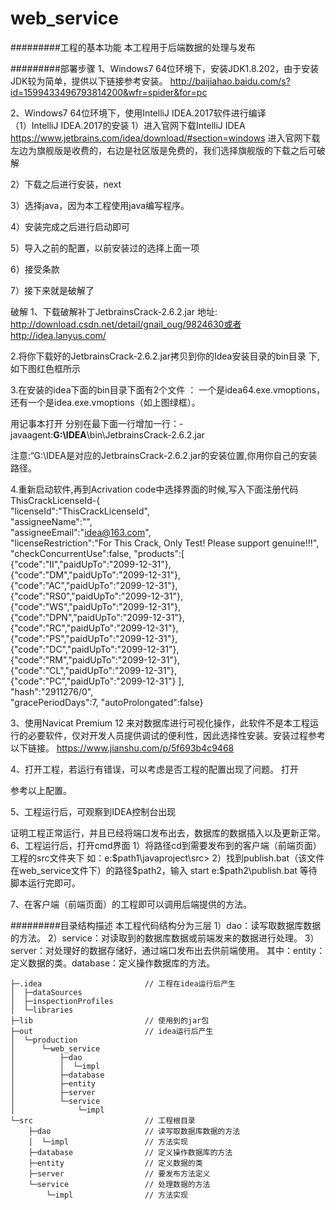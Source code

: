 # web_service
#########工程的基本功能
本工程用于后端数据的处理与发布

#########部署步骤
1、Windows7 64位环境下，安装JDK1.8.202，由于安装JDK较为简单，提供以下链接参考安装。
http://baijiahao.baidu.com/s?id=1599433496793814200&wfr=spider&for=pc

2、Windows7 64位环境下，使用IntelliJ IDEA.2017软件进行编译	
（1）IntelliJ IDEA.2017的安装
1）进入官网下载IntelliJ IDEA  
https://www.jetbrains.com/idea/download/#section=windows 进入官网下载 
左边为旗舰版是收费的，右边是社区版是免费的，我们选择旗舰版的下载之后可破解 
 
2）下载之后进行安装，next 
 
3）选择java，因为本工程使用java编写程序。
 
4）安装完成之后进行启动即可 
 
5）导入之前的配置，以前安装过的选择上面一项 
 






6）接受条款 
 
7）接下来就是破解了 
 
破解
1、下载破解补丁JetbrainsCrack-2.6.2.jar 地址: 
http://download.csdn.net/detail/gnail_oug/9824630或者http://idea.lanyus.com/

2.将你下载好的JetbrainsCrack-2.6.2.jar拷贝到你的Idea安装目录的bin目录 下,如下图红色框所示
 
3.在安装的idea下面的bin目录下面有2个文件 ： 一个是idea64.exe.vmoptions，还有一个是idea.exe.vmoptions（如上图绿框）。

用记事本打开 分别在最下面一行增加一行：-javaagent:**G:\IDEA**\bin\JetbrainsCrack-2.6.2.jar

注意:“G:\IDEA是对应的JetbrainsCrack-2.6.2.jar的安装位置,你用你自己的安装路径。

4.重新启动软件,再到Acrivation code中选择界面的时候,写入下面注册代码
ThisCrackLicenseId-{      
    "licenseId":"ThisCrackLicenseId",     
    "assigneeName":"",     
    "assigneeEmail":"idea@163.com",      
    "licenseRestriction":"For This
    Crack, Only Test! Please support   genuine!!!",     
    "checkConcurrentUse":false,      "products":[     
    {"code":"II","paidUpTo":"2099-12-31"},     
    {"code":"DM","paidUpTo":"2099-12-31"},     
    {"code":"AC","paidUpTo":"2099-12-31"},     
    {"code":"RS0","paidUpTo":"2099-12-31"},     
    {"code":"WS","paidUpTo":"2099-12-31"},    
    {"code":"DPN","paidUpTo":"2099-12-31"},    
    {"code":"RC","paidUpTo":"2099-12-31"},     
    {"code":"PS","paidUpTo":"2099-12-31"},    
    {"code":"DC","paidUpTo":"2099-12-31"},     
    {"code":"RM","paidUpTo":"2099-12-31"},     
    {"code":"CL","paidUpTo":"2099-12-31"},     
    {"code":"PC","paidUpTo":"2099-12-31"}      ],     
    "hash":"2911276/0",      
    "gracePeriodDays":7,
"autoProlongated":false}   
 
3、使用Navicat Premium 12 来对数据库进行可视化操作，此软件不是本工程运行的必要软件，仅对开发人员提供调试的便利性，因此选择性安装。安装过程参考以下链接。
https://www.jianshu.com/p/5f693b4c9468

4、打开工程，若运行有错误，可以考虑是否工程的配置出现了问题。
打开
  
 
 
参考以上配置。

5、工程运行后，可观察到IDEA控制台出现
 
证明工程正常运行，并且已经将端口发布出去，数据库的数据插入以及更新正常。
6、工程运行后，打开cmd界面
    1）将路径cd到需要发布到的客户端（前端页面）工程的src文件夹下
        如：e:\$path1\javaproject\src>
    2）找到publish.bat（该文件在web_service文件下）的路径$path2，输入 start e:\$path2\publish.bat 等待脚本运行完即可。
 
7、在客户端（前端页面）的工程即可以调用后端提供的方法。




















#########目录结构描述
本工程代码结构分为三层
    1）dao：读写取数据库数据的方法。
    2）service：对读取到的数据库数据或前端发来的数据进行处理。
    3）server：对处理好的数据存储好，通过端口发布出去供前端使用。
    其中：entity：定义数据的类。database：定义操作数据库的方法。
     
    ├─.idea                       // 工程在idea运行后产生
    │  ├─dataSources            
    │  ├─inspectionProfiles
    │  └─libraries
    ├─lib                         // 使用到的jar包
    ├─out                         // idea运行后产生
    │  └─production
    │      └─web_service
    │          ├─dao
    │          │  └─impl
    │          ├─database
    │          ├─entity
    │          ├─server
    │          └─service
    │              └─impl
    └─src                         // 工程根目录
        ├─dao                     // 读写取数据库数据的方法
        │  └─impl                 // 方法实现
        ├─database                // 定义操作数据库的方法
        ├─entity                  // 定义数据的类
        ├─server                  // 要发布方法定义
        └─service                 // 处理数据的方法
            └─impl                // 方法实现
